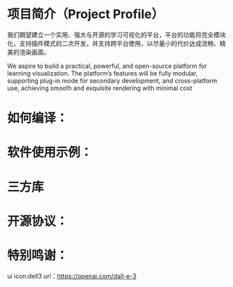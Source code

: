 # 项目简介（Project Profile）

我们期望建立一个实用、强大与开源的学习可视化的平台，平台的功能将完全模块化，支持插件模式的二次开发，并支持跨平台使用，以尽量小的代价达成流畅、精美的渲染画面。                   

 We aspire to build a practical, powerful, and open-source platform for learning visualization. The platform’s features will be fully modular, supporting plug-in mode for secondary development, and cross-platform use, achieving smooth and exquisite rendering with minimal cost

# 如何编译：



# 软件使用示例：



# 三方库



# 开源协议：


# 特别鸣谢：
ui icon:dell3                    url：https://openai.com/dall-e-3